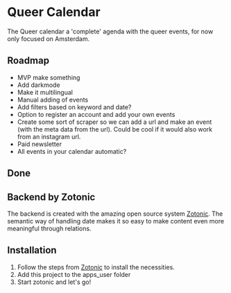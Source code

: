 # Queer Calendar

The Queer calendar a 'complete' agenda with the queer events, for now only focused on Amsterdam.

## Roadmap

- MVP make something
- Add darkmode
- Make it multilingual
- Manual adding of events
- Add filters based on keyword and date?
- Option to register an account and add your own events
- Create some sort of scraper so we can add a url and make an event (with the meta data from the url). Could be cool if it would also work from an instagram url. 
- Paid newsletter
- All events in your calendar automatic?


## Done


## Backend by Zotonic

The backend is created with the amazing open source system [Zotonic](https://zotonic.com/). The semantic way of handling date makes it so easy to make content even more meaningful through relations. 

## Installation

1. Follow the steps from [Zotonic](https://zotonic.com/docs/1526/getting-started) to install the necessities. 
2. Add this project to the apps_user folder
3. Start zotonic and let's go!